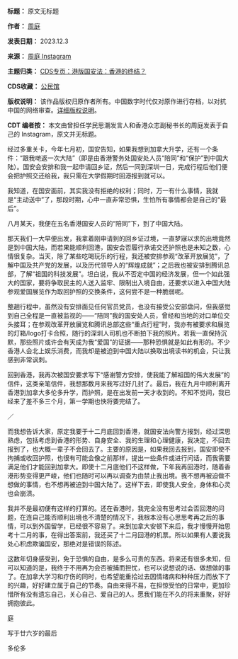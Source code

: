 

**标题：** 原文无标题  

**作者：** [周庭](https://chinadigitaltimes.net/space/周庭)  

**发表日期：** 2023.12.3  

**来源：** [周庭 Instagram](https://www.instagram.com/p/C0ZL33POAej/)  

**主题归类：** [CDS专页：港版国安法：香港的终结？](https://chinadigitaltimes.net/space/CDS专页：港版国安法：香港的终结？)  

**CDS收藏：** [公民馆](https://chinadigitaltimes.net/space/%E5%85%AC%E6%B0%91%E9%A6%86)  

**版权说明：** 该作品版权归原作者所有。中国数字时代仅对原作进行存档，以对抗中国的网络审查。[详细版权说明](https://chinadigitaltimes.net/chinese/copyright)。


**CDT 编者按：** 本文由曾担任学民思潮发言人和香港众志副秘书长的周庭发表于自己的 Instagram，原文并无标题。


经过多重关卡，今年七月初，国安告知，如果我想到加拿大升学，还有一个条件：“跟我哋返一次大陆”（即是由香港警务处国安处人员“陪同”和“保护”到中国大陆）。国安会安排和我一起申请回乡证，然后一同到深圳一日，完成行程后他们便会把护照交还给我，我只需在大学假期时回港报到就可以。


我知道，在国安面前，其实我没有拒绝的权利；同时，万一有什么事情，我就是“主动送中”了，那段时期，心中一直非常恐惧，生怕所有事情都会是自己的“最后”。


八月某天，我便在五名香港国安人员的“陪同”下，到了中国大陆。


那天我们一大早便出发，我拿着刚申请到的回乡证过境，一直梦寐以求的出境竟然是到中国大陆，而若果能顺利回港，国安会否履行承诺交还护照也是未知之数，心情很复杂。当天，除了某些吃喝玩乐的行程，我还被安排参观“改革开放展览”，了解中国及共产党的发展，以及历代领导人的“辉煌成就”；之后我也被安排到腾讯总部，了解“祖国的科技发展”。坦白说，我从不否定中国的经济发展，但一个如此强大的国家，要将争取民主的人送入监牢、限制出入境自由，还要求以进入中国大陆参观爱国展览作为取回护照的交换条件，这何尝不是一种脆弱呢。


整趟行程中，虽然没有安排面见任何官员党员，也没有接受公安部盘问，但我感觉到自己全程是一直被监视的——“陪同”我的国安处人员，曾经和当地的对口单位交头接耳；在参观改革开放展览和腾讯总部这些“重点行程”时，我亦有被要求和展览的灯箱/logo打卡合照，随行的深圳人司机也不断拍下我的照片。若我一直保持沉默，那些照片或许会有天成为我“爱国”的证据——那种恐惧就是如此有形的。不少香港人会北上娱乐消费，而我却是被迫到中国大陆以换取出境读书的机会，只让我感到非常讽刺。


回到香港，我再次被国安要求写下“感谢警方安排，使我能了解祖国的伟大发展”的信件，这类亲笔信件，我想那数月来我写过好几封了。最后，我在九月中顺利离开香港到加拿大多伦多升学，而护照，是在出发前一天才收到的。不知不觉间，我已经来了差不多三个月，第一学期也快将要完结了。


／


而我想告诉大家，原定我要于十二月底回到香港，就国安法向警方报到，经过深思熟虑，包括考虑到香港的形势、自身安全、我的生理和心理健康，我决定，不回去报到了，也大概一辈子不会回去了。主要的原因是，如果我回去报到，国安即使不拘捕或收回护照，也很有可能会像之前那样，提出一些条件或进行问话，而我需要满足他们才能回到加拿大。即使十二月底他们不这样做，下年我再回港时，随着香港形势变得更严峻，他们也随时可以再以调查为由禁止我出境。我不想再被迫做不想做的事情，也不想再被迫到中国大陆了。这样下去，即使我人安全，身体和心灵也会崩溃。


我并不是最初便有这样的打算的。还在香港时，我完全没有思考过会否回港的问题，在连自己能否顺利出境也不清楚的情况下，我根本没有心思思考再之后的事情，可以到外国留学，已经很不容易了。来到加拿大安顿下来后，我才慢慢开始思考十二月的事，在得出答案前，我还买了十二月回港的机票。所以如果有人要说我处心积虑欺骗国安，那绝对是错误的陈述。


这数年切身感受到，免于恐惧的自由，是多么可贵的东西。将来还有很多未知，但可以知道的是，我终于不用再为会否被捕而担忧，也可以说想说的话、做想做的事了。在加拿大学习和疗伤的同时，也希望能重拾过去因情绪病和种种压力而放下了的兴趣，好好建立属于自己的节奏。自由来得不易，在担惊受怕的日常中，更加珍惜所有没有遗忘自己，关心自己、爱自己的人。愿我们能在不久的将来重聚，好好拥抱彼此。


庭  

写于廿六岁的最后  

多伦多

